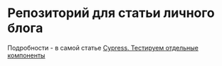 # Репозиторий для статьи личного блога

Подробности - в самой статье [Cypress. Тестируем отдельные компоненты](https://itelmenko.ru/devops/cypress-component-testing/)